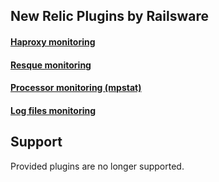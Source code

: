 ## New Relic Plugins by Railsware

#### [Haproxy monitoring](https://github.com/railsware/newrelic_platform_plugins/tree/master/newrelic_haproxy_agent)

#### [Resque monitoring](https://github.com/railsware/newrelic_platform_plugins/tree/master/newrelic_resque_agent)

#### [Processor monitoring (mpstat)](https://github.com/railsware/newrelic_platform_plugins/tree/master/newrelic_mpstat_agent)

#### [Log files monitoring](https://github.com/railsware/newrelic_platform_plugins/tree/master/newrelic_logwatcher_agent)

## Support

Provided plugins are no longer supported.
